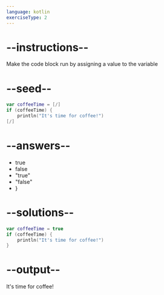 ```yaml
---
language: kotlin
exerciseType: 2
---
```


# --instructions--

Make the code block run by assigning a value to the variable

# --seed--

```kotlin
var coffeeTime = [/]
if (coffeeTime) {
    println("It's time for coffee!")
[/]
```

# --answers--

- true
- false
- "true"
- "false"
- }

# --solutions--

```kotlin
var coffeeTime = true
if (coffeeTime) {
    println("It's time for coffee!")
}
```

# --output--

It's time for coffee!
